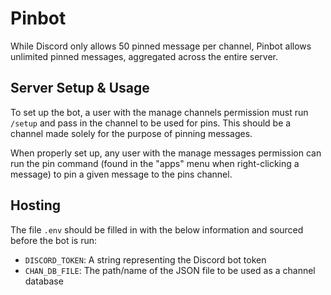 # Pinbot

While Discord only allows 50 pinned message per channel, Pinbot allows unlimited pinned messages, aggregated across the entire server.

## Server Setup & Usage

To set up the bot, a user with the manage channels permission must run `/setup` and pass in the channel to be used for pins. This should be a channel made solely for the purpose of pinning messages.

When properly set up, any user with the manage messages permission can run the pin command (found in the "apps" menu when right-clicking a message) to pin a given message to the pins channel.

## Hosting

The file `.env` should be filled in with the below information and sourced before the bot is run:

* `DISCORD_TOKEN`: A string representing the Discord bot token
* `CHAN_DB_FILE`: The path/name of the JSON file to be used as a channel database
